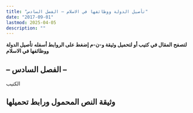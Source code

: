 ```yaml
---
title: "تأصيل الدولة ووظائفها في الاسلام – الفصل السادس"
date: "2017-09-01"
lastmod: 2025-04-05
description: ""
---
```

**لتصفح المقال في كتيب أو لتحميل وثيقة و-ن-م إضغط على الروابط أسفله** **تأصيل الدولة ووظائفها في الاسلام**

## **– الفصل السادس –**

الكتيب

## وثيقة النص المحمول ورابط تحميلها

###
